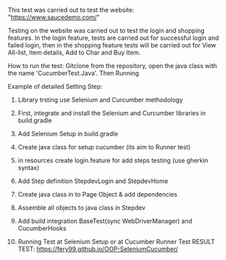 This test was carried out to test the website: "https://www.saucedemo.com/"

Testing on the website was carried out to test the login and shopping features.
In the login feature, tests are carried out for successful login and failed login, then in the shopping feature tests will be carried out for View All-list, Item details, Add to Char and Buy Item.

How to run the test:
Gitclone from the repository, open the java class with the name 'CucumberTest.Java'. Then Running

Example of detailed Setting Step:

1. Library trsting use Selenium and Curcumber methodology

2. First, integrate and install the Selenium and Curcumber libraries in build.gradle

3. Add Selenium Setup in build.gradle

4. Create java class for setup cucumber (its aim to Runner test)

5. in resources create login.feature for add steps testing (use gherkin syntax)

6. Add Step definition StepdevLogin and StepdevHome

7. Create java class in to Page Object & add dependencies

8. Assemble all objects to java class in Stepdev

9. Add build integration BaseTest(sync WebDriverManager) and CucumberHooks

10. Running Test at Selenium Setup or at Cucumber Runner Test
RESULT TEST:
https://fery99.github.io/OOP-SeleniumCucumber/
